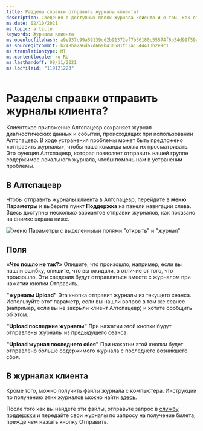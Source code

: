 ```yaml
---
title: Разделы справки отправить журналы клиента?
description: Сведения о доступных полях журнала клиента и о том, как отправлять журналы клиента при возникновении проблем с Алтспацевр.
ms.date: 02/10/2021
ms.topic: article
keywords: Журналы клиента
ms.openlocfilehash: a9e937c99a69139cd2b91372ef7b36180c55574f6b34d99f59a2a099b92c4081
ms.sourcegitcommit: b248ba2a6da7d669b430581fc3a1544413b2e9c1
ms.translationtype: MT
ms.contentlocale: ru-RU
ms.lasthandoff: 08/11/2021
ms.locfileid: "119121223"
---
```

# <a name="how-do-i-upload-my-client-logs"></a>Разделы справки отправить журналы клиента?

Клиентское приложение Алтспацевр сохраняет журнал диагностических данных и событий, происходящих при использовании Алтспацевр. В ходе устранения проблемы может быть предложено «отправить журналы», чтобы наша команда могла их просматривать. Это функция Алтспацевр, которая позволяет отправить нашей группе содержимое локального журнала, чтобы помочь нам в устранении проблемы.

## <a name="in-altspacevr"></a>В Алтспацевр

Чтобы отправить журналы клиента в Алтспацевр, перейдите в **меню Параметры** и выберите пункт **Поддержка** на панели навигации слева. Здесь доступны несколько вариантов отправки журналов, как показано на снимке экрана ниже.

![меню Параметры с выделенными полями "открыть" и "журнал"](images/help-altvr-uploadlogs.png)

## <a name="fields"></a>Поля

**«Что пошло не так?»**
Опишите, что произошло, например, если вы нашли ошибку, опишите, что вы ожидали, в отличие от того, что произошло. Эти сведения будут отправляться вместе с журналом при нажатии кнопки Отправить.

**"журналы Upload"** Эта кнопка отправит журналы из текущего сеанса. Используйте этот параметр, если вы нашли вопрос в том же сеансе (например, если вы не закрыли клиент Алтспацевр) и хотите сообщить об этом.

**"Upload последние журналы"** При нажатии этой кнопки будут отправлены журналы из предыдущего сеанса.

**"Upload журнал последнего сбоя"** При нажатии этой кнопки будет отправлено больше содержимого журнала с последнего возникшего сбоя.

## <a name="in-client-logs"></a>В журналах клиента

Кроме того, можно получить файлы журнала с компьютера. Инструкции по получению этих журналов можно найти [здесь](https://docs.microsoft.com/windows/mixed-reality/altspace-vr/faqs/app-version#in-client-logs).

После того как вы найдете эти файлы, отправьте запрос в [службу поддержки](https://help.altvr.com/hc/en-us/requests/new) и передайте свои журналы по запросу на получение билета, прежде чем нажать кнопку Отправить.
